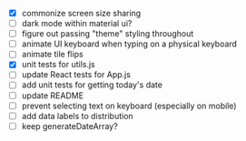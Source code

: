 * [x] commonize screen size sharing
* [ ] dark mode within material ui?
* [ ] figure out passing "theme" styling throughout
* [ ] animate UI keyboard when typing on a physical keyboard
* [ ] animate tile flips
* [x] unit tests for utils.js
* [ ] update React tests for App.js
* [ ] add unit tests for getting today's date
* [ ] update README
* [ ] prevent selecting text on keyboard (especially on mobile)
* [ ] add data labels to distribution
* [ ] keep generateDateArray?